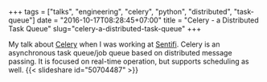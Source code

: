 +++
tags = ["talks", "engineering", "celery", "python", "distributed", "task-queue"]
date = "2016-10-17T08:28:45+07:00"
title = "Celery - a Distributed Task Queue"
slug="celery-a-distributed-task-queue"
+++

My talk about [Celery](http://www.celeryproject.org) when I was working at [Sentifi](http://sentifi.com).
Celery is an asynchronous task queue/job queue based on distributed message passing.	It is focused on real-time operation, but supports scheduling as well.
{{< slideshare id="50704487" >}}
